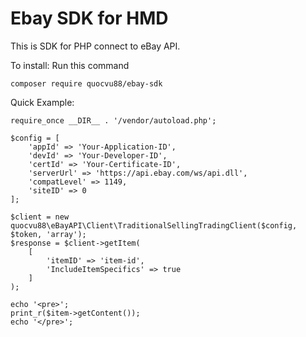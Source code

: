 # Ebay SDK for HMD

This is SDK for PHP connect to eBay API.

To install:
Run this command
```
composer require quocvu88/ebay-sdk
```
Quick Example:
```
require_once __DIR__ . '/vendor/autoload.php';

$config = [
    'appId' => 'Your-Application-ID',
    'devId' => 'Your-Developer-ID',
    'certId' => 'Your-Certificate-ID',
    'serverUrl' => 'https://api.ebay.com/ws/api.dll',
    'compatLevel' => 1149,
    'siteID' => 0
];

$client = new quocvu88\eBayAPI\Client\TraditionalSellingTradingClient($config, $token, 'array');
$response = $client->getItem(
    [
        'itemID' => 'item-id',
        'IncludeItemSpecifics' => true
    ]
);

echo '<pre>';
print_r($item->getContent());
echo '</pre>';
```

